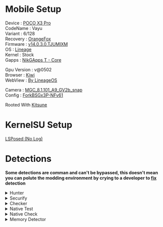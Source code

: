 # Mobile Setup

Device : [POCO X3 Pro](https://www.gsmarena.com/xiaomi_poco_x3_pro-10802.php)<br>
CodeName : Vayu<br>
Variant : 6/128<br>
Recovery : [OrangeFox](https://orangefox.download/device/vayu)<br>
Firmware : [v14.0.3.0.TJUMIXM](https://xiaomifirmwareupdater.com/firmware/vayu/stable/V14.0.3.0.TJUMIXM/)<br>
OS : [Lineage](https://download.lineageos.org/devices/vayu/builds)<br>
Kernel : Stock<br>
Gapps : [NikGApps T - Core](https://sourceforge.net/projects/nikgapps/files/Releases/NikGapps-T/)<br>

Gpu Version : v@0502<br>
Browser : [Kiwi](https://play.google.com/store/apps/details?id=com.kiwibrowser.browser)<br>
WebView : [By LineageOS](https://www.apkmirror.com/apk/lineageos/android-system-webview-2/)<br>

Camera : [MGC_8.1.101_A9_GV2b_snap](https://1-dontsharethislink.celsoazevedo.com/file/filesc/MGC_8.1.101_A9_GV2b_snap.apk)<br>
Config : [ForkBSGx3P-NFv61](https://github.com/BEASTover9000/Mobile-Specification/releases/tag/v61)<br>

Rooted With [Kitsune](https://github.com/HuskyDG/magisk-files)

# KernelSU Setup

[LSPosed (No Log)](https://github.com/pumPCin/LSPosed)

# Detections

**Some detections are comman and can't be bypassed, this doesn't mean you can polute the modding environment by crying to a developer to [fix](https://github.com/ToucH9000/PIFvayuLOS/blob/main/Details.md) detection**

<details>
  <summary>Hunter</summary>
<br>
  
![Hunter](./Media/Hunter.png)
</details>
<details>
  <summary>Securify</summary>
<br>
  
![Securify](./Media/Securify.png)
</details>
<details>
  <summary>Checker</summary>
<br>
  
![Checker](./Media/Checker.png)
</details>
<details>
  <summary>Native Test</summary>
<br>
  
![Native-Test](./Media/Native-Test.png)
</details>
<details>
  <summary>Native Check</summary>
<br>
  
![Native-Check](./Media/Native-Check.png)
</details>
<details>
  <summary>Memory Detector</summary>
<br>
  
![Memory-Detector](./Media/Memory-Detector.jpg)
</details>
